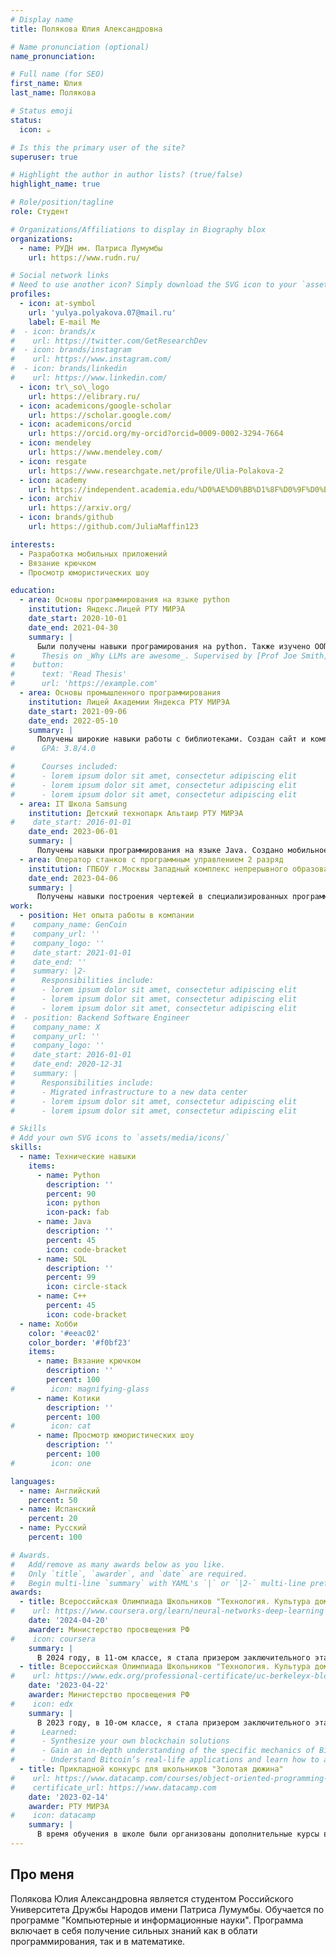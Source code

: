 ```yaml
---
# Display name
title: Полякова Юлия Александровна

# Name pronunciation (optional)
name_pronunciation: 

# Full name (for SEO)
first_name: Юлия
last_name: Полякова

# Status emoji
status:
  icon: ☕️

# Is this the primary user of the site?
superuser: true

# Highlight the author in author lists? (true/false)
highlight_name: true

# Role/position/tagline
role: Студент

# Organizations/Affiliations to display in Biography blox
organizations:
  - name: РУДН им. Патриса Лумумбы
    url: https://www.rudn.ru/

# Social network links
# Need to use another icon? Simply download the SVG icon to your `assets/media/icons/` folder.
profiles:
  - icon: at-symbol
    url: 'yulya.polyakova.07@mail.ru'
    label: E-mail Me
#  - icon: brands/x
#    url: https://twitter.com/GetResearchDev
#  - icon: brands/instagram
#    url: https://www.instagram.com/
#  - icon: brands/linkedin
#    url: https://www.linkedin.com/
  - icon: tr\_so\_logo
    url: https://elibrary.ru/
  - icon: academicons/google-scholar
    url: https://scholar.google.com/
  - icon: academicons/orcid
    url: https://orcid.org/my-orcid?orcid=0009-0002-3294-7664
  - icon: mendeley
    url: https://www.mendeley.com/
  - icon: resgate
    url: https://www.researchgate.net/profile/Ulia-Polakova-2
  - icon: academy
    url: https://independent.academia.edu/%D0%AE%D0%BB%D1%8F%D0%9F%D0%BE%D0%BB%D1%8F%D0%BA%D0%BE%D0%B2%D0%B02
  - icon: archiv
    url: https://arxiv.org/
  - icon: brands/github
    url: https://github.com/JuliaMaffin123

interests:
  - Разработка мобильных приложений
  - Вязание крючком
  - Просмотр юмористических шоу

education:
  - area: Основы программирования на языке python
    institution: Яндекс.Лицей РТУ МИРЭА
    date_start: 2020-10-01
    date_end: 2021-04-30
    summary: |
      Были получены навыки програмирования на python. Также изучено ООП. Также выполнены несколько проектов. Обучение закончено с отличием.
#      Thesis on _Why LLMs are awesome_. Supervised by [Prof Joe Smith](https://example.com). Presented papers at 5 IEEE conferences with the contributions being published in 2 Springer journals.
#    button:
#      text: 'Read Thesis'
#      url: 'https://example.com'
  - area: Основы промышленного программирования
    institution: Лицей Академии Яндекса РТУ МИРЭА
    date_start: 2021-09-06
    date_end: 2022-05-10
    summary: |
      Получены широкие навыки работы с библиотеками. Создан сайт и компьютерная игра.
#      GPA: 3.8/4.0

#      Courses included:
#      - lorem ipsum dolor sit amet, consectetur adipiscing elit
#      - lorem ipsum dolor sit amet, consectetur adipiscing elit
#      - lorem ipsum dolor sit amet, consectetur adipiscing elit
  - area: IT Школа Samsung
    institution: Детский технопарк Альтаир РТУ МИРЭА
#    date_start: 2016-01-01
    date_end: 2023-06-01
    summary: |
      Получены навыки программирования на языке Java. Создано мобильное приложение с сервером.
  - area: Оператор станков с программным управлением 2 разряд
    institution: ГПБОУ г.Москвы Западный комплекс непрерывного образования
    date_end: 2023-04-06
    summary: |
      Получены навыки построения чертежей в специализированных программах, а также умение программировать станок на создание детали.
work:
  - position: Нет опыта работы в компании
#    company_name: GenCoin
#    company_url: ''
#    company_logo: ''
#    date_start: 2021-01-01
#    date_end: ''
#    summary: |2-
#      Responsibilities include:
#      - lorem ipsum dolor sit amet, consectetur adipiscing elit
#      - lorem ipsum dolor sit amet, consectetur adipiscing elit
#      - lorem ipsum dolor sit amet, consectetur adipiscing elit
#  - position: Backend Software Engineer
#    company_name: X
#    company_url: ''
#    company_logo: ''
#    date_start: 2016-01-01
#    date_end: 2020-12-31
#    summary: |
#      Responsibilities include:
#      - Migrated infrastructure to a new data center
#      - lorem ipsum dolor sit amet, consectetur adipiscing elit
#      - lorem ipsum dolor sit amet, consectetur adipiscing elit

# Skills
# Add your own SVG icons to `assets/media/icons/`
skills:
  - name: Технические навыки
    items:
      - name: Python
        description: ''
        percent: 90
        icon: python
        icon-pack: fab
      - name: Java
        description: ''
        percent: 45
        icon: code-bracket
      - name: SQL
        description: ''
        percent: 99
        icon: circle-stack
      - name: C++
        percent: 45
        icon: code-bracket
  - name: Хобби
    color: '#eeac02'
    color_border: '#f0bf23'
    items:
      - name: Вязание крючком
        description: ''
        percent: 100
#        icon: magnifying-glass
      - name: Котики
        description: ''
        percent: 100
#        icon: cat
      - name: Просмотр юмористических шоу
        description: ''
        percent: 100
#        icon: one

languages:
  - name: Английский
    percent: 50
  - name: Испанский
    percent: 20
  - name: Русский
    percent: 100

# Awards.
#   Add/remove as many awards below as you like.
#   Only `title`, `awarder`, and `date` are required.
#   Begin multi-line `summary` with YAML's `|` or `|2-` multi-line prefix and indent 2 spaces below.
awards:
  - title: Всероссийская Олимпиада Школьников "Технология. Культура дома" 2023-2024
#    url: https://www.coursera.org/learn/neural-networks-deep-learning
    date: '2024-04-20'
    awarder: Министерство просвещения РФ
#    icon: coursera
    summary: |
      В 2024 году, в 11-ом классе, я стала призером заключительного этапа ВсОШ по технологии. В качестве проекта была представлена коллекция одежды "Костер рябины красной" в народных мотивах. За практический этап был получен почти наивысший балл, за теоретический также довольно хороший результат. Был получен незаменимый опыт выступления с проектом перед жюри.
  - title: Всероссийская Олимпиада Школьников "Технология. Культура дома" 2022-2023
#    url: https://www.edx.org/professional-certificate/uc-berkeleyx-blockchain-fundamentals
    date: '2023-04-22'
    awarder: Министерство просвещения РФ
#    icon: edx
    summary: |
      В 2023 году, в 10-ом классе, я стала призером заключительного этапа ВсОШ по технологии. В качестве проекта была представлена коллекция одежды "Лоскутная магия" в технике лоскутного шитья. Был получен незаменимый опыт выступления с проектом перед жюри.
#      Learned:
#      - Synthesize your own blockchain solutions
#      - Gain an in-depth understanding of the specific mechanics of Bitcoin
#      - Understand Bitcoin’s real-life applications and learn how to attack and destroy Bitcoin, Ethereum, smart contracts and Dapps, and alternatives to Bitcoin’s Proof-of-Work consensus algorithm
  - title: Прикладной конкурс для школьников "Золотая дюжина"
#    url: https://www.datacamp.com/courses/object-oriented-programming-with-s3-and-r6-in-r
#    certificate_url: https://www.datacamp.com
    date: '2023-02-14'
    awarder: РТУ МИРЭА
#    icon: datacamp
    summary: |
      В время обучения в школе были организованы дополнительные курсы в РТУ МИРЭА, на которых были получены навыки 3д моделирования в программе Blender. За период прохождения курса была создана анимированная 3д-модель механического дракона в стиле стим-панк. Проект, представленный на конкурс, победил в заключительном этапе.
---
```


## Про меня

Полякова Юлия Александровна является студентом Российского Университета Дружбы Народов имени Патриса Лумумбы. Обучается по программе "Компьютерные и информационные науки". Программа включает в себя получение сильных знаний как в облати программирования, так и в математике.
